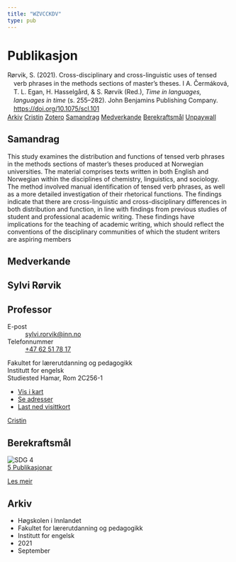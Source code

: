 ```yaml
---
title: "WZVCCKDV"
type: pub
---
```

<h1>Publikasjon</h1>
<article id="csl-bib-container-WZVCCKDV" class="csl-bib-container">
  <div class="csl-bib-body" style="line-height: 1.35; padding-left: 1em; text-indent:-1em;">
  <div class="csl-entry">R&#xF8;rvik, S. (2021). Cross-disciplinary and cross-linguistic uses of tensed verb phrases in the methods sections of master&#x2019;s theses. I A. &#x10C;erm&#xE1;kov&#xE1;, T. L. Egan, H. Hasselg&#xE5;rd, &amp; S. R&#xF8;rvik (Red.), <i>Time in languages, languages in time</i> (s. 255&#x2013;282). John Benjamins Publishing Company. <a href="https://doi.org/10.1075/scl.101">https://doi.org/10.1075/scl.101</a></div>
</div>
  <div class="csl-bib-buttons">
    <a href="#taxonomy-article-WZVCCKDV" class="csl-bib-button">Arkiv</a>
    <a href="https://app.cristin.no/results/show.jsf?id=1936458" alt="Cristin URL" class="csl-bib-button">Cristin</a>
    <a href="http://zotero.org/groups/5402882/items/WZVCCKDV" alt="Zotero URL" class="csl-bib-button">Zotero</a>
    <a href="#abstract-article-WZVCCKDV" class="csl-bib-button">Samandrag</a>
    <a href="#contributors-article-WZVCCKDV" class="csl-bib-button">Medverkande</a>
    <a href="#sdg-article-WZVCCKDV" class="csl-bib-button">Berekraftsmål</a>
    <a href="https://www.duo.uio.no/bitstream/10852/88610/1/Time_in_languages_prepub.pdf" class="csl-bib-button">Unpaywall</a>
  </div>
  <div id="csl-bib-meta-container-WZVCCKDV"></div>
</article>
<div id="csl-bib-meta-WZVCCKDV" class="csl-bib-meta">
  <article id="abstract-article-WZVCCKDV" class="abstract-article">
    <h1>Samandrag</h1>
    This study examines the distribution and functions of tensed verb phrases in the methods sections of master’s theses produced at Norwegian universities. The material comprises texts written in both English and Norwegian within the disciplines of chemistry, linguistics, and sociology. The method involved manual identification of tensed verb phrases, as well as a more detailed investigation of their rhetorical functions. The findings indicate that there are cross-linguistic and cross-disciplinary differences in both distribution and function, in line with findings from previous studies of student and professional academic writing. These findings have implications for the teaching of academic writing, which should reflect the conventions of the disciplinary communities of which the student writers are aspiring members
  </article>
  <article id="contributors-article-WZVCCKDV" class="contributors-article">
    <h1>Medverkande</h1>
    <div class="personas"> <div class="vrtx-hinn-person-card"> <div class="photo"> <i class="lar la-user-circle missing-person"></i> </div> <div class="info"> <hgroup><h1>Sylvi Rørvik</h1> <h2>Professor</h2> </hgroup><dl> <dt>E-post</dt> <dd> <a href="mailto:sylvi.rorvik@inn.no">sylvi.rorvik@inn.no</a> </dd> <dt>Telefonnummer</dt> <dd><a href="tel:+4762517817"> +47 62 51 78 17 </a></dd> </dl> <p> Fakultet for lærerutdanning og pedagogikk<br> Institutt for engelsk<br> Studiested Hamar, Rom 2C256-1 </p> <ul class="vrtx-hinn-links"> <li><a href="https://www.google.com/maps?q=60.79625,11.07386">Vis i kart</a></li> <li><a href="https://www.inn.no/finn-en-ansatt/sylvi-rorvik.html#vrtx-hinn-addresses">Se adresser</a></li> <li><a href="https://www.inn.no/finn-en-ansatt/sylvi-rorvik.html?vrtx=vcf">Last ned visittkort</a></li> </ul> </div> </div> <a href="https://app.cristin.no/persons/show.jsf?id=15685" alt="Cristin URL" class="personas-cristin">Cristin</a> </div>
  </article>
  <article id="sdg-article-WZVCCKDV" class="sdg-article">
    <h1>Berekraftsmål</h1>
    <div class="sdg-container"><div id="sdg4" class="sdg"> <img src="{{< params subfolder >}}images/sdg/sdg04_no.png" class="image" alt="SDG 4"> <div class="sdg-overlay"> <a href="{{< params subfolder >}}no/archive/?sdg=4#archive" class="sdg-publication-count"><span>5</span> Publikasjonar</a> <p><a href="NA" class="sdg-read-more">Les meir</a></p> </div> </div></div>
  </article>
  <article id="taxonomy-article-WZVCCKDV" class="taxonomy-article">
    <h1>Arkiv</h1>
    <ul>
      <li>Høgskolen i Innlandet</li>
      <li>Fakultet for lærerutdanning og pedagogikk</li>
      <li>Institutt for engelsk</li>
      <li>2021</li>
      <li>September</li>
    </ul>
  </article>
</div>
